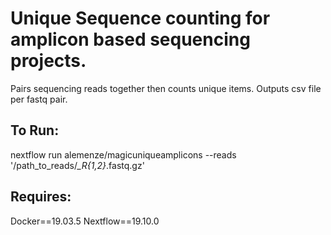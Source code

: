 # Unique Sequence counting for amplicon based sequencing projects. 
Pairs sequencing reads together then counts unique items. 
Outputs csv file per fastq pair. 

## To Run:
nextflow run alemenze/magicuniqueamplicons  --reads '/path_to_reads/*_R{1,2}*.fastq.gz' 

## Requires: 
Docker==19.03.5
Nextflow==19.10.0
